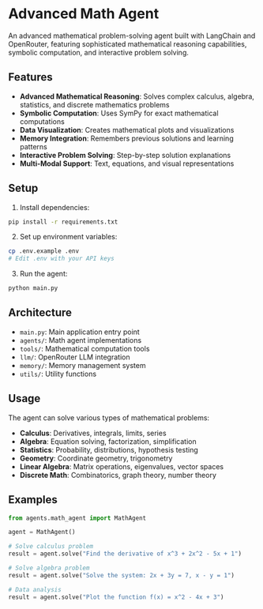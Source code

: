 # Advanced Math Agent

An advanced mathematical problem-solving agent built with LangChain and OpenRouter, featuring sophisticated mathematical reasoning capabilities, symbolic computation, and interactive problem solving.

## Features

- **Advanced Mathematical Reasoning**: Solves complex calculus, algebra, statistics, and discrete mathematics problems
- **Symbolic Computation**: Uses SymPy for exact mathematical computations
- **Data Visualization**: Creates mathematical plots and visualizations
- **Memory Integration**: Remembers previous solutions and learning patterns
- **Interactive Problem Solving**: Step-by-step solution explanations
- **Multi-Modal Support**: Text, equations, and visual representations

## Setup

1. Install dependencies:
```bash
pip install -r requirements.txt
```

2. Set up environment variables:
```bash
cp .env.example .env
# Edit .env with your API keys
```

3. Run the agent:
```bash
python main.py
```

## Architecture

- `main.py`: Main application entry point
- `agents/`: Math agent implementations
- `tools/`: Mathematical computation tools
- `llm/`: OpenRouter LLM integration
- `memory/`: Memory management system
- `utils/`: Utility functions

## Usage

The agent can solve various types of mathematical problems:

- **Calculus**: Derivatives, integrals, limits, series
- **Algebra**: Equation solving, factorization, simplification
- **Statistics**: Probability, distributions, hypothesis testing
- **Geometry**: Coordinate geometry, trigonometry
- **Linear Algebra**: Matrix operations, eigenvalues, vector spaces
- **Discrete Math**: Combinatorics, graph theory, number theory

## Examples

```python
from agents.math_agent import MathAgent

agent = MathAgent()

# Solve calculus problem
result = agent.solve("Find the derivative of x^3 + 2x^2 - 5x + 1")

# Solve algebra problem
result = agent.solve("Solve the system: 2x + 3y = 7, x - y = 1")

# Data analysis
result = agent.solve("Plot the function f(x) = x^2 - 4x + 3")
```
